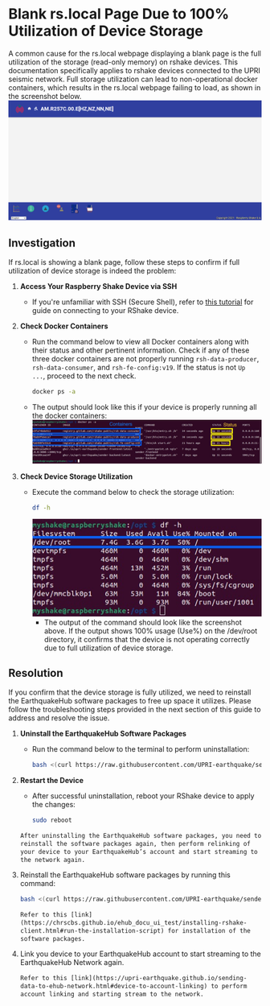 Blank rs.local Page Due to 100% Utilization of Device Storage
=======================================


A common cause for the rs.local webpage displaying a blank page is the full utilization of the storage (read-only memory) on rshake devices. This documentation specifically applies to rshake devices connected to the UPRI seismic network. Full storage utilization can lead to non-operational docker containers, which results in the rs.local webpage failing to load, as shown in the screenshot below.
![image](../_build/html/assets/issues/blank-rs.local-page/blank-rs.local-page.png)


## Investigation
If rs.local is showing a blank page, follow these steps to confirm if full utilization of device storage is indeed the problem:

1. **Access Your Raspberry Shake Device via SSH**
    - If you're unfamiliar with SSH (Secure Shell), refer to <a href="https://upri-earthquake.github.io/connect-to-rshake" target="_blank">this tutorial</a> for guide on connecting to your RShake device. 

2. **Check Docker Containers**
    - Run the command below to view all Docker containers along with their status and other pertinent information. Check if any of these three docker containers are not properly running `rsh-data-producer`, `rsh-data-consumer`, and `rsh-fe-config:v19`. If the status is not `Up ...`, proceed to the next check.
        ```bash
        docker ps -a
        ```
    - The output should look like this if your device is properly running all the docker containers:
    ![image](../_build/html/assets/issues/blank-rs.local-page/docker-ps-output.png)

3. **Check Device Storage Utilization**
    - Execute the command below to check the storage utilization:
        ```bash
        df -h
        ```
        ![image](../_build/html/assets/issues/blank-rs.local-page/df-h-output.png)
        - The output of the command should look like the screenshot above. If the output shows 100% usage (Use%) on the /dev/root directory, it confirms that the device is not operating correctly due to full utilization of device storage.


## Resolution
If you confirm that the device storage is fully utilized, we need to reinstall the EarthquakeHub software packages to free up space it utilizes. Please follow the troubleshooting steps provided in the next section of this guide to address and resolve the issue.

1. **Uninstall the EarthquakeHub Software Packages**
    - Run the command below to the terminal to perform uninstallation:
        ```bash
        bash <(curl https://raw.githubusercontent.com/UPRI-earthquake/sender-backend/main/uninstall.sh)
        ```

2. **Restart the Device**
    - After successful uninstallation, reboot your RShake device to apply the changes:
        ```bash
        sudo reboot
        ```

    ```{note}
    After uninstalling the EarthquakeHub software packages, you need to reinstall the software packages again, then perform relinking of your device to your EarthquakeHub’s account and start streaming to the network again.
    ```

3. Reinstall the EarthquakeHub software packages by running this command:
    ```bash
    bash <(curl https://raw.githubusercontent.com/UPRI-earthquake/sender-backend/main/install.sh)
    ```
    ```{note}
    Refer to this [link](https://chrscbs.github.io/ehub_docu_ui_test/installing-rshake-client.html#run-the-installation-script) for installation of the software packages.
    ```

4. Link you device to your EarthquakeHub account to start streaming to the EarthquakeHub Network again.
    ```{note}
    Refer to this [link](https://upri-earthquake.github.io/sending-data-to-ehub-network.html#device-to-account-linking) to perform account linking and starting stream to the network.
    ```
